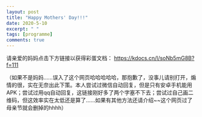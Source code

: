 ```yaml
---
layout: post
title: "Happy Mothers' Day!!!"
date: 2020-5-10
excerpt: " "
tags: [programme]
comments: true
---
```

 
 请亲爱的妈妈点击下方链接以获得彩蛋文档： 
 https://kdocs.cn/l/soNb5mG8B?f=111

 （如果不是妈妈......误入了这个网页哈哈哈哈哈，那抱歉了，没事儿请别打开，煽情的很，实在无奈出此下策。本人尝试过微信自动回复，但是只有安卓手机能用APK；尝试过用qq自动回复，这链接刚好多了两个字塞不下去；尝试过自己画二维码，但这效率实在太低还是算了......如果有其他方法还请介绍~~这个网页过了母亲节就会删掉的hhhh）

